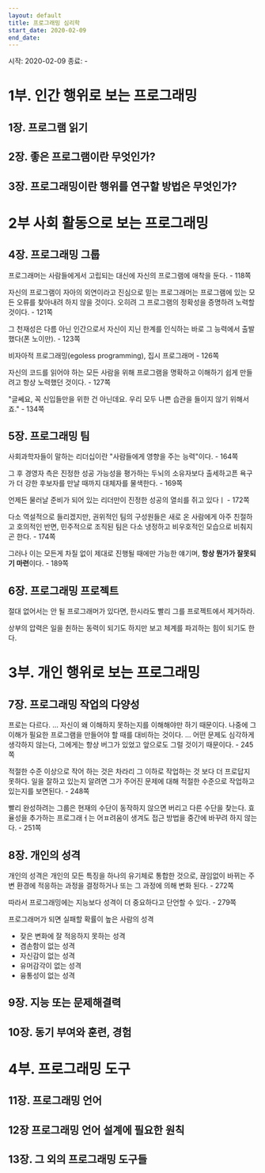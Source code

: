 ```yaml
---
layout: default
title: 프로그래밍 심리학 
start_date: 2020-02-09
end_date:
---
```

시작: 2020-02-09
종료: - 

# 1부. 인간 행위로 보는 프로그래밍

## 1장. 프로그램 읽기

## 2장. 좋은 프로그램이란 무엇인가?

## 3장. 프로그래밍이란 행위를 연구할 방법은 무엇인가?

# 2부 사회 활동으로 보는 프로그래밍 

## 4장. 프로그래밍 그룹

프로그래머는 사람들에게서 고립되는 대신에 자신의 프로그램에 애착을 둔다. - 118쪽

자신의 프로그램이 자아의 외연이라고 진심으로 믿는 프로그래머는 프로그램에 있는 모든 오류를 찾아내려 하지 않을 것이다. 오히려 그 프로그램의 정확성을 증명하려 노력할 것이다. - 121쪽

그 천재성은 다름 아닌 인간으로서 자신이 지닌 한계를 인식하는 바로 그 능력에서 출발했다(폰 노이만). - 123쪽

비자아적 프로그래밍(egoless programming), 집시 프로그래머  - 126쪽

자신의 코드를 읽어야 하는 모든 사람을 위해 프로그램을 명확하고 이해하기 쉽게 만들려고 항상 노력했던 것이다. - 127쪽 

"글쎄요, 꼭 신입들만을 위한 건 아닌데요. 우리 모두 나쁜 습관을 들이지 않기 위해서죠." - 134쪽

## 5장. 프로그래밍 팀 

사회과학자들이 말하는 리더십이란 "사람들에게 영향을 주는 능력"이다. - 164쪽 

그 후 경영자 측은 진정한 성공 가능성을 평가하는 두뇌의 소유자보다 출세하고픈 욕구가 더 강한 후보자를 만날 때까지 대체자를 물색한다. - 169쪽 

언제든 물러날 준비가 되어 있는 리더만이 진정한 성공의 열쇠를 쥐고 있다ㅣ - 172쪽 

다소 역설적으로 들리겠지만, 권위적인 팀의 구성원들은 새로 온 사람에게 아주 친절하고 호의적인 반면, 민주적으로 조직된 팀은 다소 냉정하고 비우호적인 모습으로 비춰지곤 한다. - 174쪽 

그러나 이는 모든게 차질 없이 제대로 진행될 때에만 가능한 얘기며, **항상 뭔가가 잘못되기 마련**이다. - 189쪽

## 6장. 프로그래밍 프로젝트

절대 없어서는 안 될 프로그래머가 있다면, 한시라도 빨리 그를 프로젝트에서 제거하라.

상부의 압력은 일을 췬하는 동력이 되기도 하지만 보고 체계를 파괴하는 힘이 되기도 한다.

# 3부. 개인 행위로 보는 프로그래밍 

## 7장. 프로그래밍 작업의 다양성

프로는 다르다. ... 자신이 왜 이해하지 못하는지를 이해해야만 하기 때문이다. 나중에 그 이해가 필요한 프로그램을 만들어야 할 때를 대비하는 것이다.
... 어떤 문제도 심각하게 생각하지 않는다, 그에게는 항상 버그가 있었고 앞으로도 그럴 것이기 때문이다. - 245쪽 

적절한 수준 이상으로 작어 하는 것은 차라리 그 이하로 작업하는 것 보다 더 프로답지 못하다. 
일을 잘하고 있는지 알려면 그가 주어진 문제에 대해 적절한 수준으로 작업하고 있는지를 보면된다. - 248쪽 

빨리 완성하려는 그룹은 현재의 수단이 동작하지 않으면 버리고 다른 수단을 찾는다.
효율성을 추가하는 프로그래ㅓ는 어ㅍ려움이 생겨도 접근 방법을 중간에 바꾸려 하지 않는다. - 251쪽


## 8장. 개인의 성격

개인의 성격은 개인의 모든 특징을 하나의 유기체로 통합한 것으로, 끊임없이 바뀌는 주변 환경에 적응하는 과정을 결정하거나 또는 그 과정에 의해 변화 된다. - 272쪽 

따라서 프로그래밍에는 지능보다 성격이 더 중요하다고 단언할 수 있다. - 279쪽 

프로그래머가 되면 실패할 확률이 높은 사람의 성격 
- 잦은 변화에 잘 적응하지 못하는 성격
- 겸손함이 없는 성격
- 자신감이 없는 성격 
- 유머감각이 없는 성격
- 융통성이 없는 성격


## 9장. 지능 또는 문제해결력 

## 10장. 동기 부여와 훈련, 경험

# 4부. 프로그래밍 도구 

## 11장. 프로그래밍 언어

## 12장 프로그래밍 언어 설계에 필요한 원칙

## 13장. 그 외의 프로그래밍 도구들